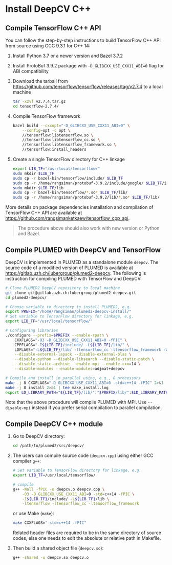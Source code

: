 # Install DeepCV C++

## Compile TensorFlow C++ API

You can follow the step-by-step instructions to build TensorFlow C++ API from source using GCC 9.3.1 for C++ 14:

1. Install Python 3.7 or a newer version and Bazel 3.7.2
    
2. Install ProtoBuf 3.9.2 package with `-D_GLIBCXX_USE_CXX11_ABI=0` flag for ABI compatibility
    
3. Download the tarball from https://github.com/tensorflow/tensorflow/releases/tag/v2.7.4 to a local machine
    ```sh
    tar -xzvf v2.7.4.tar.gz
    cd tensorflow-2.7.4/
    ```
    
4. Compile TensorFlow framework
    ```sh
    bazel build --cxxopt="-D_GLIBCXX_USE_CXX11_ABI=0" \
        --config=opt -c opt \
        //tensorflow:libtensorflow.so \
        //tensorflow:libtensorflow_cc.so \
        //tensorflow:libtensorflow_framework.so \
        //tensorflow:install_headers
    ```

5. Create a single TensorFlow directory for C++ linkage
    ```sh
    export LIB_TF="/usr/local/tensorflow/"
    sudo mkdir $LIB_TF
    sudo cp -r bazel-bin/tensorflow/include/ $LIB_TF
    sudo cp -r /home/rangsiman/protobuf-3.9.2/include/google/ $LIB_TF/include/
    sudo mkdir $LIB_TF/lib
    sudo cp -r bazel-bin/tensorflow/*.so* $LIB_TF/lib/
    sudo cp -r /home/rangsiman/protobuf-3.9.2/lib/*.so* $LIB_TF/lib/
    ```
    
More details on package dependencies installation and compilation of TensorFlow C++ API are available at https://github.com/rangsimanketkaew/tensorflow_cpp_api.

> The procedure above should also work with new version or Python and Bazel.

## Compile PLUMED with DeepCV and TensorFlow

DeepCV is implemented in PLUMED as a standalone module `deepcv`. The source code of a modified version of PLUMED is available at https://gitlab.uzh.ch/lubergroup/plumed2-deepcv. The following is instruction for compiling PLUMED with TensorFlow and DeepCV:

```sh
# Clone PLUMED2 DeepCV repository to local machine
git clone git@gitlab.uzh.ch:lubergroup/plumed2-deepcv.git
cd plumed2-deepcv/

# Choose variable to directory to install PLUMED2, e.g.
export PREFIX="/home/rangsiman/plumed2-deepcv-install/"
# Set variable to TensorFlow directory for linkage, e.g.
export LIB_TF="/usr/local/tensorflow/"

# Configuring libraries
./configure --prefix=$PREFIX --enable-rpath \
    CXXFLAGS="-O3 -D_GLIBCXX_USE_CXX11_ABI=0 -fPIC" \
    CPPFLAGS="-I${LIB_TF}/include/ -L${LIB_TF}/lib/" \
    LDFLAGS="-L${LIB_TF}/lib/ -ltensorflow_cc -ltensorflow_framework -Wl,-rpath,$LIB_TF/lib/" \
    --disable-external-lapack --disable-external-blas \
    --disable-python --disable-libsearch --disable-static-patch \
    --disable-static-archive --enable-mpi --enable-cxx=14 \
    --disable-modules --enable-modules=adjmat+deepcv

# Compile and install in parallel using, e.g., 8 processors
make -j 8 CXXFLAGS="-D_GLIBCXX_USE_CXX11_ABI=0 -std=c++14 -fPIC" 2>&1 | tee make.log
make -j 8 install 2>&1 | tee make_install.log
export LD_LIBRARY_PATH="${LIB_TF}/lib/":"$PREFIX/lib/":$LD_LIBRARY_PATH
```

Note that the above procedure will compile PLUMED with MPI. Use `--disable-mpi` instead if you prefer serial compilation to parallel compilation.

## Compile DeepCV C++ module

1. Go to DeepCV directory:
    ```sh
    cd /path/to/plumed2/src/deepcv/
    ```

2. The users can compile source code (`deepcv.cpp`) using either GCC compiler `g++`:
    ```sh
    # Set variable to TensorFlow directory for linkage, e.g.
    export LIB_TF=/usr/local/tensorflow/

    # compile
    g++ -Wall -fPIC -o deepcv.o deepcv.cpp \
        -O3 -D_GLIBCXX_USE_CXX11_ABI=0 -std=c++14 -fPIC \
        -I${LIB_TF}/include/ -L${LIB_TF}/lib \
        -ltensorflow -ltensorflow_cc -ltensorflow_framework
    ```
    or use Make (`make`):
    ```sh
    make CXXFLAGS="-std=c++14 -fPIC"
    ```
    Related header files are required to be in the same directory of source codes, else one needs to edit the absolute or relative path in Makefile.

3. Then build a shared object file (`deepcv.so`):
    ```sh
    g++ -shared -o deepcv.so deepcv.o
    ```
